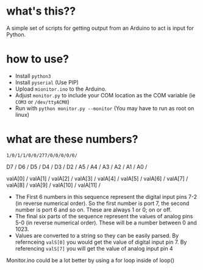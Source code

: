 # what's this??
A simple set of scripts for getting output from an Arduino to act is input for Python.

# how to use?
- Install ```python3```
- Install ```pyserial``` (Use PIP)
- Upload ```mionitor.ino``` to the Arduino.
- Adjust ```monitor.py``` to include your COM location as the COM variable (ie ```COM3``` or ```/dev/ttyACM0```)
- Run with ```python monitor.py --monitor``` (You may have to run as root on linux)

# what are these numbers?
```1/0/1/1/0/0/277/0/0/0/0/0/```

D7  /  D6 /  D5  /  D4 /  D3 / D2 / A5 / A4  / A3 / A2 / A1 / A0  /
 
valA[0] / valA[1] / valA[2] / valA[3] / valA[4] / valA[5] / valA[6] / valA[7] / valA[8] / valA[9] / valA[10]  / valA[11] /
- The First 6 numbers in this sequence represent the digital input pins 7-2 (in reverse numerical order). So the first number is port 7, the second number is port 6 and so on. These are always 1 or 0; on or off.
- The final six parts of the sequence represent the values of analog pins 5-0 (in reverse numerical order). These will be a number between 0 and 1023.
- Values are converted to a string so they can be easily parsed. By refernceing ```valS[0]``` you would get the value of  digital input pin 7. By referencing ```valS[7]``` you will get the value of analog input pin 4

Monitor.ino could be a lot better by using a for loop inside of loop()
